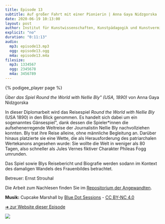 ```yaml
---
title: Episode 13
subtitle: Auf großer Fahrt mit einer Pionierin | Anna Gaya Nidzgorska
date: 2020-06-19 10:13:00
layout: post
author: Institut für Kunstwissenschaften, Kunstpädagogik und Kunstvermittlung
explicit: "no"
duration: "0:11:13"
audio:
  mp3: episode13.mp3
  ogg: episode13.ogg
  m4a: episode13.m4a
filesize:
  mp3: 1334567
  ogg: 2345678
  m4a: 3456789
---
```


{% podigee_player page %}

_Über das Spiel Round the World with Nellie Bly" (USA, 1890)_ von Anna Gaya Nidzgorska

In dieser Diplomarbeit wird das Reisespiel _Round the World with Nellie Bly_ (USA 1890) in den Blick genommen. Es handelt sich dabei um ein sogenanntes Gänsespiel", dank dessen die Spieler\*innen die aufsehenerregende Weltreise der Journalistin Nellie Bly nachvollziehen konnten. Bly trat ihre Reise alleine, ohne männliche Begleitung an. Darüber hinaus platzierte sie eine Wette, die als Herausforderung des patriarchalen Wertekanons angesehen wurde: Sie wollte die Welt in weniger als 80 Tagen, also schneller als Jules Vernes fiktiver Charakter Phileas Fogg umrunden.

Das Spiel sowie Blys Reisebericht und Biografie werden sodann im Kontext des damaligen Wandels des Frauenbildes betrachtet.

Betreuer: Ernst Strouhal

Die Arbeit zum Nachlesen finden Sie im [Repositorium der Angewandten](http://phaidra.bibliothek.uni-ak.ac.at/o:35022).

**Musik:** Cupcake Marshall by [Blue Dot Sessions](https://freemusicarchive.org/music/Blue_Dot_Sessions) - [CC BY-NC 4.0](https://creativecommons.org/licenses/by-nc/4.0/)

[➜ zur Website dieser Episode](https://channel-clayton.uni-ak.ac.at/index.php/auf-groser-fahrt-mit-einer-pionierin/)

![](https://channel-clayton.uni-ak.ac.at/wp-content/uploads/2020/06/nelly_bly_quadrat_small-1024x1024.jpg)
